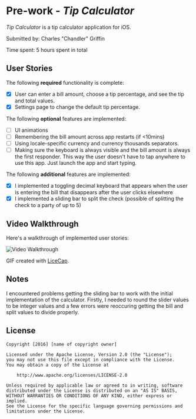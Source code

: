 # Pre-work - *Tip Calculator*

*Tip Calculator* is a tip calculator application for iOS.

Submitted by: Charles "Chandler" Griffin

Time spent: 5 hours spent in total

## User Stories

The following **required** functionality is complete:

* [X] User can enter a bill amount, choose a tip percentage, and see the tip and total values.
* [X] Settings page to change the default tip percentage.

The following **optional** features are implemented:
* [ ] UI animations
* [ ] Remembering the bill amount across app restarts (if <10mins)
* [ ] Using locale-specific currency and currency thousands separators.
* [ ] Making sure the keyboard is always visible and the bill amount is always the first responder. This way the user doesn't have to tap anywhere to use this app. Just launch the app and start typing.

The following **additional** features are implemented:

- [X] I implemented a toggling decimal keyboard that appears when the user is entering the bill that disappears after the user clicks elsewhere
- [X] I implemented a sliding bar to split the check (possible of splitting the check to a party of up to 5)

## Video Walkthrough 

Here's a walkthrough of implemented user stories:

<img src='./TipCalculator/TipCalcGif.gif' title='Video Walkthrough' width='' alt='Video Walkthrough' />

GIF created with [LiceCap](http://www.cockos.com/licecap/).

## Notes

I encountered problems getting the sliding bar to work with the initial implementation of the calculator. Firstly,
I needed to round the slider values to be integer values and a few errors were reoccuring getting the bill and split
values to divide properly.

## License

    Copyright [2016] [name of copyright owner]

    Licensed under the Apache License, Version 2.0 (the "License");
    you may not use this file except in compliance with the License.
    You may obtain a copy of the License at

        http://www.apache.org/licenses/LICENSE-2.0

    Unless required by applicable law or agreed to in writing, software
    distributed under the License is distributed on an "AS IS" BASIS,
    WITHOUT WARRANTIES OR CONDITIONS OF ANY KIND, either express or implied.
    See the License for the specific language governing permissions and
    limitations under the License.
